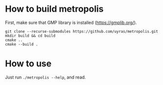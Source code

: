 # How to build metropolis

First, make sure that GMP library is installed (https://gmplib.org/).

```
git clone --recurse-submodules https://github.com/uyras/metropolis.git
mkdir build && cd build
cmake ..
cmake --build .
```

# How to use

Just run `./metropolis --help`, and read.